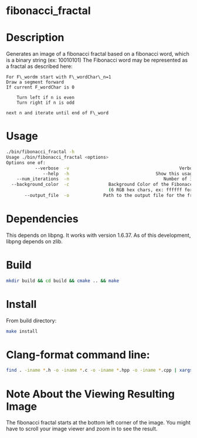 # fibonacci\_fractal

# Description
Generates an image of a fibonacci fractal based on a fibonacci word, which is a binary string (ex: 10010101)
The Fibonacci word may be represented as a fractal as described here:

    For F\_wordm start with F\_wordChar\_n=1
    Draw a segment forward
    If current F_wordChar is 0

        Turn left if n is even
        Turn right if n is odd

    next n and iterate until end of F\_word

# Usage
```bash
./bin/fibonacci_fractal -h
Usage ./bin/fibonacci_fractal <options>
Options one of: 
           --verbose  -v                                          Verbose output
              --help  -h                                 Show this usage message
    --num_iterations  -n                                    Number of iterations
  --background_color  -c               Background Color of the Fibonacci Fractal
                                       (6 RGB hex chars, ex: ffffff for white)
       --output_file  -o             Path to the output file for the fractal PNG
```

# Dependencies
This depends on libpng. It works with version 1.6.37. As of this development, libpng depends on zlib.

# Build
```bash
mkdir build && cd build && cmake .. && make
```

# Install
From build directory:
```bash
make install
```

# Clang-format command line:
```bash
find . -iname *.h -o -iname *.c -o -iname *.hpp -o -iname *.cpp | xargs -clang-format -style=file -fallback-style=none -i 
```

# Note About the Viewing Resulting Image
The fibonacci fractal starts at the bottom left corner of the image. You might have to scroll your image viewer
and zoom in to see the result.
